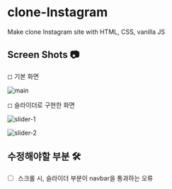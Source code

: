 # clone-Instagram
Make clone Instagram site with HTML, CSS, vanilla JS

## Screen Shots 📷
◻ 기본 화면

![main](https://user-images.githubusercontent.com/47620950/125927538-79911241-ea01-4b95-af43-be5c617d565b.PNG)

◻ 슬라이더로 구현한 화면

![slider-1](https://user-images.githubusercontent.com/47620950/125927842-e140f2aa-7d7a-4529-a8ff-b7aee283b4a4.PNG)

![slider-2](https://user-images.githubusercontent.com/47620950/125927932-30735779-afce-42a5-b6a7-38a8231bacb4.PNG)

## 수정해야할 부분 🛠
- [ ] 스크롤 시, 슬라이더 부분이 navbar을 통과하는 오류

